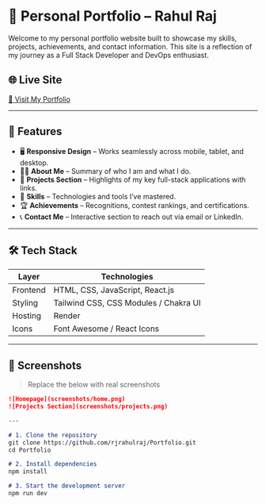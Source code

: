 # 💼 Personal Portfolio – Rahul Raj

Welcome to my personal portfolio website built to showcase my skills, projects, achievements, and contact information. This site is a reflection of my journey as a Full Stack Developer and DevOps enthusiast.

## 🌐 Live Site

[🚀 Visit My Portfolio](https://my-portfolio-2ysx.onrender.com/)

---

## 🧩 Features

- 🖥️ **Responsive Design** – Works seamlessly across mobile, tablet, and desktop.
- 👨‍💼 **About Me** – Summary of who I am and what I do.
- 💼 **Projects Section** – Highlights of my key full-stack applications with links.
- 🧠 **Skills** – Technologies and tools I’ve mastered.
- 🏆 **Achievements** – Recognitions, contest rankings, and certifications.
- 📞 **Contact Me** – Interactive section to reach out via email or LinkedIn.

---

## 🛠️ Tech Stack

| Layer      | Technologies                              |
|------------|-------------------------------------------|
| Frontend   | HTML, CSS, JavaScript, React.js           |
| Styling    | Tailwind CSS, CSS Modules / Chakra UI     |
| Hosting    | Render                                     |
| Icons      | Font Awesome / React Icons                |

---

## 📸 Screenshots

> Replace the below with real screenshots

```markdown
![Homepage](screenshots/home.png)
![Projects Section](screenshots/projects.png)

---

# 1. Clone the repository
git clone https://github.com/rjrahulraj/Portfolio.git
cd Portfolio

# 2. Install dependencies
npm install

# 3. Start the development server
npm run dev
